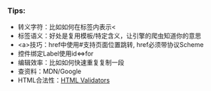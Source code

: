 
### Tips:
* 转义字符：比如如何在标签内表示<
* 标签语义：好处是复用模板/特定含义，让引擎的爬虫知道你的意思
* &lt;a>技巧：href中使用#支持页面位置跳转, href必须带协议Scheme
* 控件绑定Label使用id<=>for
* 编辑效率：比如如何快速重复复制一段
* 查资料：MDN/Google
* HTML合法性：[HTML Validators](https://validator.w3.org/#validate_by_upload)

